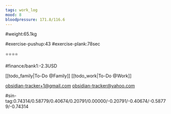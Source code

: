 ```yaml
---
tags: work_log
mood: 8
bloodpressure: 171.8/116.6
---
```


#weight:65.1kg

#exercise-pushup:43
#exercise-plank:78sec


⭐⭐⭐⭐

#finance/bank1:-2.3USD

[[todo_family|To-Do @Family]]
[[todo_work|To-Do @Work]]

obsidian-tracker+1@gmail.com
obsidian-tracker@yahoo.com


#sin-tag:0.74314/0.58779/0.40674/0.20791/0.00000/-0.20791/-0.40674/-0.58779/-0.74314

